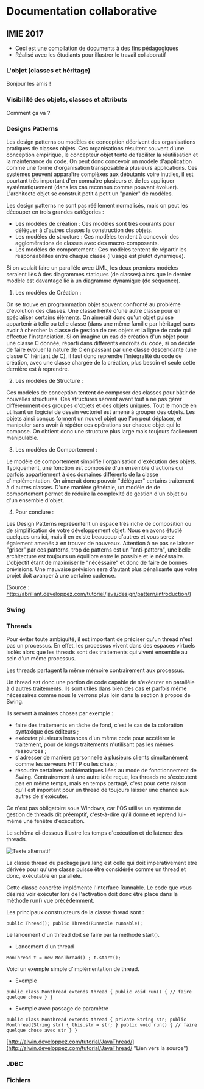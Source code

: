
# Documentation collaborative

## IMIE 2017


- Ceci est une compilation de documents à des fins pédagogiques
- Réalisé avec les étudiants pour illustrer le travail collaboratif

### L'objet (classes et héritage)

Bonjour les amis !

### Visibilité des objets, classes et attributs

Comment ça va ?

### Designs Patterns

Les design patterns ou modèles de conception décrivent des organisations pratiques de classes objets. Ces organisations résultent souvent d'une conception empirique, le concepteur objet tente de faciliter la réutilisation et la maintenance du code. On peut donc concevoir un modèle d'application comme une forme d'organisation transposable à plusieurs applications. Ces systèmes peuvent apparaître complèxes aux débutants voire inutiles, il est pourtant très important d'en connaître plusieurs et de les appliquer systématiquement (dans les cas reconnus comme pouvant évoluer). L'architecte objet se construit petit à petit un "panier" de modèles.

Les design patterns ne sont pas rééllement normalisés, mais on peut les découper en trois grandes catégories :

- Les modèles de création : Ces modèles sont très courants pour déléguer à d'autres classes la construction des objets.
- Les modèles de structure : Ces modèles tendent à concevoir des agglomérations de classes avec des macro-composants.
- Les modèles de comportement : Ces modèles tentent de répartir les responsabilités entre chaque classe (l'usage est plutôt dynamique).

Si on voulait faire un parallèle avec UML, les deux premiers modèles seraient liès à des diagrammes statiques (de classes) alors que le dernier modèle est davantage lié à un diagramme dynamique (de séquence).

1) Les modèles de Création :

On se trouve en programmation objet souvent confronté au problème d'évolution des classes. Une classe hérite d'une autre classe pour en spécialiser certains éléments. On aimerait donc qu'un objet puisse appartenir à telle ou telle classe (dans une même famille par héritage) sans avoir à chercher la classe de gestion de ces objets et la ligne de code qui effectue l'instanciation. Si on imagine un cas de création d'un objet pour une classe C donnée, réparti dans différents endroits du code, si on décide de faire évoluer la nature de C en passant par une classe descendante (une classe C' héritant de C), il faut donc reprendre l'intégralité du code de création, avec une classe chargée de la création, plus besoin et seule cette dernière est à reprendre.

2) Les modèles de Structure :

Ces modèles de conception tentent de composer des classes pour bâtir de nouvelles structures. Ces structures servent avant tout à ne pas gérer différemment des groupes d'objets et des objets uniques. Tout le monde en utilisant un logiciel de dessin vectoriel est amené à grouper des objets. Les objets ainsi conçus forment un nouvel objet que l'on peut déplacer, et manipuler sans avoir à répéter ces opérations sur chaque objet qui le compose. On obtient donc une structure plus large mais toujours facilement manipulable.

3) Les modèles de Comportement :

Le modèle de comportement simplifie l'organisation d'exécution des objets. Typiquement, une fonction est composée d'un ensemble d'actions qui parfois appartiennent à des domaines différents de la classe d'implémentation. On aimerait donc pouvoir "déléguer" certains traitement à d'autres classes. D'une manière générale, un modèle de de comportement permet de réduire la complexité de gestion d'un objet ou d'un ensemble d'objet.

4) Pour conclure :

Les Design Patterns représentent un espace très riche de composition ou de simplification de votre développement objet. Nous en avons étudié quelques uns ici, mais il en existe beaucoup d'autres et vous serez également amenés à en trouver de nouveaux. Attention à ne pas se laisser "griser" par ces patterns, trop de patterns est un "anti-pattern", une belle architecture est toujours un équilibre entre le possible et le nécéssaire. L'objectif étant de maximiser le "nécéssaire" et donc de faire de bonnes prévisions. Une mauvaise prévision sera d'autant plus pénalisante que votre projet doit avançer à une certaine cadence.

(Source : http://abrillant.developpez.com/tutoriel/java/design/pattern/introduction/)


### Swing

### Threads
Pour éviter toute ambiguïté, il est important de préciser qu'un thread n'est pas un processus. En effet, les processus vivent dans des espaces virtuels isolés alors que les threads sont des traitements qui vivent ensemble au sein d'un même processus.

Les threads partagent la même mémoire contrairement aux processus.

Un thread est donc une portion de code capable de s'exécuter en parallèle à d'autres traitements. Ils sont utiles dans bien des cas et parfois même nécessaires comme nous le verrons plus loin dans la section à propos de Swing.

Ils servent à maintes choses par exemple :

 * faire des traitements en tâche de fond, c'est le cas de la coloration syntaxique des éditeurs ;
 * exécuter plusieurs instances d'un même code pour accélérer le traitement, pour de longs traitements n'utilisant pas les mêmes ressources ;
 * s'adresser de manière personnelle à plusieurs clients simultanément comme les serveurs HTTP ou les chats ;
 * résoudre certaines problématiques liées au mode de fonctionnement de Swing.
Contrairement à une autre idée reçue, les threads ne s'exécutent pas en même temps, mais en temps partagé, c'est pour cette raison qu'il est important pour un thread de toujours laisser une chance aux autres de s'exécuter.

Ce n'est pas obligatoire sous Windows, car l'OS utilise un système de gestion de threads dit préemptif, c'est-à-dire qu'il donne et reprend lui-même une fenêtre d'exécution.

Le schéma ci-dessous illustre les temps d'exécution et de latence des threads.

![Texte alternatif](http://alwin.developpez.com/tutorial/JavaThread/images/image594.jpg "Temps d'execution et latence de threads")

La classe thread du package java.lang est celle qui doit impérativement être dérivée pour qu'une classe puisse être considérée comme un thread et donc, exécutable en parallèle.

Cette classe concrète implémente l'interface Runnable. Le code que vous désirez voir exécuter lors de l'activation doit donc être placé dans la méthode run() vue précédemment.

Les principaux constructeurs de la classe thread sont :


`public Thread();
public Thread(Runnable runnable);`

Le lancement d'un thread doit se faire par la méthode start().

* Lancement d'un thread

`MonThread t = new MonThread() ;
t.start();`

Voici un exemple simple d'implémentation de thread.
* Exemple


``public class Monthread extends thread {
  public void run() {
    // faire quelque chose
  }
}``


* Exemple avec passage de paramètre


`public class Monthread extends thread {
  private String str;
  public Monthread(String str) {
    this.str = str;
  }
  public void run() {
    // faire quelque chose avec str
  }
}`

[http://alwin.developpez.com/tutorial/JavaThread/](http://alwin.developpez.com/tutorial/JavaThread/ "Lien vers la source")
### JDBC

### Fichiers
